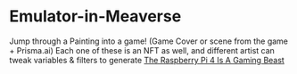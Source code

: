 # Emulator-in-Meaverse
Jump through a Painting into a game! (Game Cover or scene  from the game + Prisma.ai)  Each one of these is an NFT as well, and different artist can tweak variables &amp; filters to generate [The Raspberry Pi 4 Is A Gaming Beast](https://youtu.be/DvdiVwx996s)

